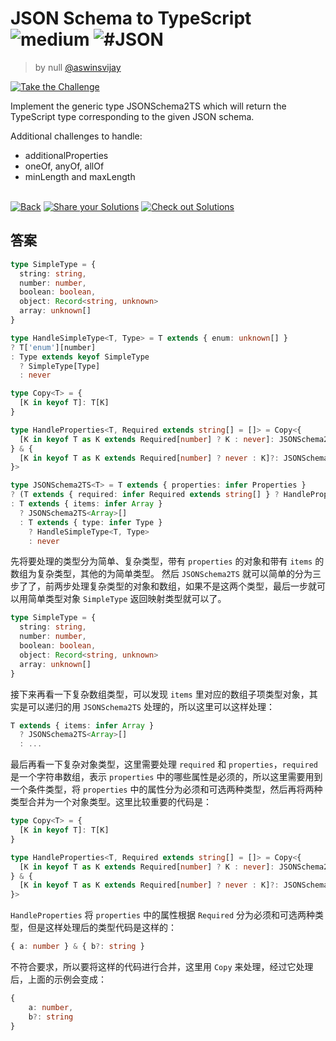 <!--info-header-start--><h1>JSON Schema to TypeScript <img src="https://img.shields.io/badge/-medium-d9901a" alt="medium"/> <img src="https://img.shields.io/badge/-%23JSON-999" alt="#JSON"/></h1><blockquote><p>by null <a href="https://github.com/aswinsvijay" target="_blank">@aswinsvijay</a></p></blockquote><p><a href="https://tsch.js.org/26401/play" target="_blank"><img src="https://img.shields.io/badge/-Take%20the%20Challenge-3178c6?logo=typescript&logoColor=white" alt="Take the Challenge"/></a> </p><!--info-header-end-->

Implement the generic type JSONSchema2TS which will return the TypeScript type corresponding to the given JSON schema.

Additional challenges to handle:

* additionalProperties
* oneOf, anyOf, allOf
* minLength and maxLength

<!--info-footer-start--><br><a href="../../README.md" target="_blank"><img src="https://img.shields.io/badge/-Back-grey" alt="Back"/></a> <a href="https://tsch.js.org/26401/answer" target="_blank"><img src="https://img.shields.io/badge/-Share%20your%20Solutions-teal" alt="Share your Solutions"/></a> <a href="https://tsch.js.org/26401/solutions" target="_blank"><img src="https://img.shields.io/badge/-Check%20out%20Solutions-de5a77?logo=awesome-lists&logoColor=white" alt="Check out Solutions"/></a> <!--info-footer-end-->

## 答案

```ts
type SimpleType = {
  string: string,
  number: number,
  boolean: boolean,
  object: Record<string, unknown>
  array: unknown[]
}

type HandleSimpleType<T, Type> = T extends { enum: unknown[] } 
? T['enum'][number] 
: Type extends keyof SimpleType 
  ? SimpleType[Type] 
  : never

type Copy<T> = {
  [K in keyof T]: T[K]
}

type HandleProperties<T, Required extends string[] = []> = Copy<{
  [K in keyof T as K extends Required[number] ? K : never]: JSONSchema2TS<T[K]>
} & {
  [K in keyof T as K extends Required[number] ? never : K]?: JSONSchema2TS<T[K]>
}>

type JSONSchema2TS<T> = T extends { properties: infer Properties }
? (T extends { required: infer Required extends string[] } ? HandleProperties<Properties, Required> : HandleProperties<Properties>)
: T extends { items: infer Array }
  ? JSONSchema2TS<Array>[]
  : T extends { type: infer Type }
    ? HandleSimpleType<T, Type>
    : never
```

先将要处理的类型分为简单、复杂类型，带有 `properties` 的对象和带有 `items` 的数组为复杂类型，其他的为简单类型。
然后 `JSONSchema2TS` 就可以简单的分为三步了了，前两步处理复杂类型的对象和数组，如果不是这两个类型，最后一步就可以用简单类型对象 `SimpleType` 返回映射类型就可以了。

```ts
type SimpleType = {
  string: string,
  number: number,
  boolean: boolean,
  object: Record<string, unknown>
  array: unknown[]
}
```

接下来再看一下复杂数组类型，可以发现 `items` 里对应的数组子项类型对象，其实是可以递归的用 `JSONSchema2TS` 处理的，所以这里可以这样处理：

```ts
T extends { items: infer Array }
  ? JSONSchema2TS<Array>[]
  : ...
```

最后再看一下复杂对象类型，这里需要处理 `required` 和 `properties`，`required` 是一个字符串数组，表示 `properties` 中的哪些属性是必须的，所以这里需要用到一个条件类型，将 `properties` 中的属性分为必须和可选两种类型，然后再将两种类型合并为一个对象类型。这里比较重要的代码是：

```ts
type Copy<T> = {
  [K in keyof T]: T[K]
}

type HandleProperties<T, Required extends string[] = []> = Copy<{
  [K in keyof T as K extends Required[number] ? K : never]: JSONSchema2TS<T[K]>
} & {
  [K in keyof T as K extends Required[number] ? never : K]?: JSONSchema2TS<T[K]>
}>
```

`HandleProperties` 将 `properties` 中的属性根据 `Required` 分为必须和可选两种类型，但是这样处理后的类型代码是这样的：

```ts
{ a: number } & { b?: string }
```

不符合要求，所以要将这样的代码进行合并，这里用 `Copy` 来处理，经过它处理后，上面的示例会变成：

```ts
{
    a: number,
    b?: string
}
```

